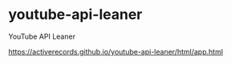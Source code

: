 # youtube-api-leaner
YouTube API Leaner

https://activerecords.github.io/youtube-api-leaner/html/app.html
